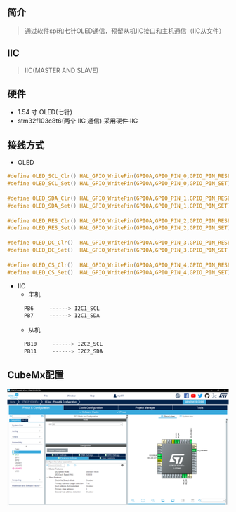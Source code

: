## 简介

> 通过软件spi和七针OLED通信，预留从机IIC接口和主机通信（IIC从文件）

## IIC

> IIC(MASTER AND SLAVE)

## 硬件

- 1.54 寸 OLED(七针)
- stm32f103c8t6(两个 IIC 通信)
  ~~采用硬件 IIC~~

## 接线方式

- OLED

```C
#define OLED_SCL_Clr() HAL_GPIO_WritePin(GPIOA,GPIO_PIN_0,GPIO_PIN_RESET)//SCL
#define OLED_SCL_Set() HAL_GPIO_WritePin(GPIOA,GPIO_PIN_0,GPIO_PIN_SET)

#define OLED_SDA_Clr() HAL_GPIO_WritePin(GPIOA,GPIO_PIN_1,GPIO_PIN_RESET)//SDA
#define OLED_SDA_Set() HAL_GPIO_WritePin(GPIOA,GPIO_PIN_1,GPIO_PIN_SET)

#define OLED_RES_Clr() HAL_GPIO_WritePin(GPIOA,GPIO_PIN_2,GPIO_PIN_RESET)//RES
#define OLED_RES_Set() HAL_GPIO_WritePin(GPIOA,GPIO_PIN_2,GPIO_PIN_SET)

#define OLED_DC_Clr()  HAL_GPIO_WritePin(GPIOA,GPIO_PIN_3,GPIO_PIN_RESET)//DC
#define OLED_DC_Set()  HAL_GPIO_WritePin(GPIOA,GPIO_PIN_3,GPIO_PIN_SET)

#define OLED_CS_Clr()  HAL_GPIO_WritePin(GPIOA,GPIO_PIN_4,GPIO_PIN_RESET)//CS
#define OLED_CS_Set()  HAL_GPIO_WritePin(GPIOA,GPIO_PIN_4,GPIO_PIN_SET)

```

- IIC
  - 主机
  ```C
    PB6     ------> I2C1_SCL
    PB7     ------> I2C1_SDA
  ```
  - 从机
  ```C
    PB10     ------> I2C2_SCL
    PB11     ------> I2C2_SDA
  ```
## CubeMx配置
![Alt text](image.png)
